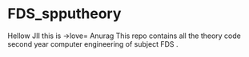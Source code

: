 # FDS_spputheory
Hellow JII 
this is ->love= Anurag
This repo contains all the theory code second year computer engineering of subject FDS .
